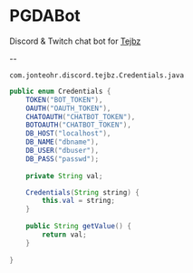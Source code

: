 # PGDABot
Discord & Twitch chat bot for [Tejbz](https://twitch.tv/tejbz)

--

`com.jonteohr.discord.tejbz.Credentials.java`
```java
public enum Credentials {
	TOKEN("BOT_TOKEN"),
	OAUTH("OAUTH_TOKEN"),
	CHATOAUTH("CHATBOT_TOKEN"),
	BOTOAUTH("CHATBOT_TOKEN"),
	DB_HOST("localhost"),
	DB_NAME("dbname"),
	DB_USER("dbuser"),
	DB_PASS("passwd");
	
	private String val;

	Credentials(String string) {
		this.val = string;
	}
	
	public String getValue() {
		return val;
	}
	
}
```
